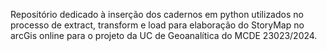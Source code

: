 Repositório dedicado à inserção dos cadernos em python utilizados no processo de extract, transform e load para elaboração do StoryMap no arcGis online para o projeto da UC de Geoanalítica do MCDE 23023/2024.
